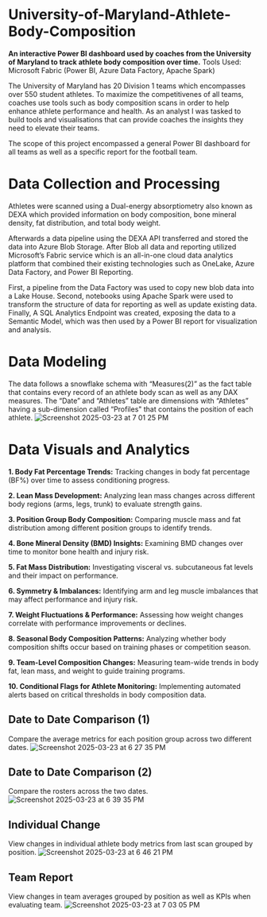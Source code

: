 # University-of-Maryland-Athlete-Body-Composition
**An interactive Power BI dashboard used by coaches from the University of Maryland to track athlete body composition over time.**
Tools Used: Microsoft Fabric (Power BI, Azure Data Factory, Apache Spark)

The University of Maryland has 20 Division 1 teams which encompasses over 550 student athletes. To maximize the competitivenes of all teams, coaches use tools such as body composition scans in order to help enhance athlete performance and health. As an analyst I was tasked to build tools and visualisations that can provide coaches the insights they need to elevate their teams.

The scope of this project encompassed a general Power BI dashboard for all teams as well as a specific report for the football team. 
# Data Collection and Processing
Athletes were scanned using a Dual-energy absorptiometry also known as DEXA which provided information on body composition, bone mineral density, fat distribution, and total body weight. 

Afterwards a data pipeline using the DEXA API transferred and stored the data into Azure Blob Storage. After Blob all data and reporting utilized Microsoft’s Fabric service which is an all-in-one cloud data analytics platform that combined their existing technologies such as OneLake, Azure Data Factory, and Power BI Reporting. 

First, a pipeline from the Data Factory was used to copy new blob data into a Lake House. Second, notebooks using Apache Spark were used to transform the structure of data for reporting as well as update existing data. Finally, A SQL Analytics Endpoint was created, exposing the data to a Semantic Model, which was then used by a Power BI report for visualization and analysis.

# Data Modeling
The data follows a snowflake schema with “Measures(2)” as the fact table that contains every record of an athlete body scan as well as any DAX measures. The “Date” and “Athletes” table are dimensions with “Athletes” having a sub-dimension called “Profiles" that contains the position of each athlete.
![Screenshot 2025-03-23 at 7 01 25 PM](https://github.com/user-attachments/assets/6f81f406-99f5-4f95-a10f-f4b86cd2c65f)
# Data Visuals and Analytics

**1. Body Fat Percentage Trends:**
Tracking changes in body fat percentage (BF%) over time to assess conditioning progress.

**2. Lean Mass Development:**
Analyzing lean mass changes across different body regions (arms, legs, trunk) to evaluate strength gains.

**3. Position Group Body Composition:**
Comparing muscle mass and fat distribution among different position groups to identify trends.

**4. Bone Mineral Density (BMD) Insights:**
Examining BMD changes over time to monitor bone health and injury risk.

**5. Fat Mass Distribution:**
Investigating visceral vs. subcutaneous fat levels and their impact on performance.

**6. Symmetry & Imbalances:**
Identifying arm and leg muscle imbalances that may affect performance and injury risk.

**7. Weight Fluctuations & Performance:**
Assessing how weight changes correlate with performance improvements or declines.

**8. Seasonal Body Composition Patterns:**
Analyzing whether body composition shifts occur based on training phases or competition season.

**9. Team-Level Composition Changes:**
Measuring team-wide trends in body fat, lean mass, and weight to guide training programs.

**10. Conditional Flags for Athlete Monitoring:**
Implementing automated alerts based on critical thresholds in body composition data.

## Date to Date Comparison (1)
Compare the average metrics for each position group across two different dates.
![Screenshot 2025-03-23 at 6 27 35 PM](https://github.com/user-attachments/assets/e2c3da3b-144e-4368-b97f-619cadd736e2)
## Date to Date Comparison (2)
Compare the rosters across the two dates.
![Screenshot 2025-03-23 at 6 39 35 PM](https://github.com/user-attachments/assets/5dc393b3-f85f-4ba2-93d4-f32967c60723)
## Individual Change
View changes in individual athlete body metrics from last scan grouped by position.
![Screenshot 2025-03-23 at 6 46 21 PM](https://github.com/user-attachments/assets/7b8c5575-9458-4b11-84eb-1c921e371a25)
## Team Report
View changes in team averages grouped by position as well as KPIs when evaluating team.
![Screenshot 2025-03-23 at 7 03 05 PM](https://github.com/user-attachments/assets/aab4321e-b9f4-43d7-a134-5fa4927c5f83)

